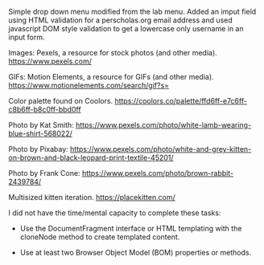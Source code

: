 Simple drop down menu modified from the lab menu. Added an imput field using HTML validation for a perscholas.org email address and used javascript DOM style validation to get a lowercase only username in an input form.


Images: Pexels, a resource for stock photos (and other media).
https://www.pexels.com/

GIFs: Motion Elements, a resource for GIFs (and other media).
https://www.motionelements.com/search/gif?s=

Color palette found on Coolors.
https://coolors.co/palette/ffd6ff-e7c6ff-c8b6ff-b8c0ff-bbd0ff

Photo by Kat Smith: https://www.pexels.com/photo/white-lamb-wearing-blue-shirt-568022/

Photo by Pixabay: https://www.pexels.com/photo/white-and-grey-kitten-on-brown-and-black-leopard-print-textile-45201/

Photo by Frank Cone: https://www.pexels.com/photo/brown-rabbit-2439784/

Multisized kitten iteration.
https://placekitten.com/

I did not have the time/mental capacity to complete these tasks:

- Use the DocumentFragment interface or HTML templating with the cloneNode method to create templated content. 

- Use at least two Browser Object Model (BOM) properties or methods.

